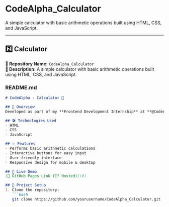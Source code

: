 # CodeAlpha_Calculator
A simple calculator with basic arithmetic operations built using HTML, CSS, and JavaScript.

---

## **2️⃣ Calculator**
**📌 Repository Name:** `CodeAlpha_Calculator`  
**📜 Description:** A simple calculator with basic arithmetic operations built using HTML, CSS, and JavaScript.

### **README.md**
```markdown
# CodeAlpha - Calculator 🧮

## 📌 Overview
Developed as part of my **Frontend Development Internship** at **@CodeAlpha**, this project is a **basic calculator** that performs arithmetic operations like Addition, Subtraction, Multiplication, and Division.

## 🛠 Technologies Used
- HTML  
- CSS  
- JavaScript  

## ✨ Features
- Performs basic arithmetic calculations  
- Interactive buttons for easy input  
- User-friendly interface  
- Responsive design for mobile & desktop  

## 🚀 Live Demo  
[🔗 GitHub Pages Link (If Hosted)](#)

## 📂 Project Setup  
1. Clone the repository:  
   ```bash
   git clone https://github.com/yourusername/CodeAlpha_Calculator.git
